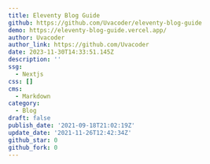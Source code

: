 ```yaml
---
title: Eleventy Blog Guide
github: https://github.com/Uvacoder/eleventy-blog-guide
demo: https://eleventy-blog-guide.vercel.app/
author: Uvacoder
author_link: https://github.com/Uvacoder
date: 2023-11-30T14:33:51.145Z
description: ''
ssg:
  - Nextjs
css: []
cms:
  - Markdown
category:
  - Blog
draft: false
publish_date: '2021-09-18T21:02:19Z'
update_date: '2021-11-26T12:42:34Z'
github_star: 0
github_fork: 0
---
```

